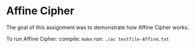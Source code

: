 # Affine Cipher

The goal of this assignment was to demonstrate how Affine Cipher works.

To run Affine Cipher:
compile: `make`
run: `./ac testfile-Affine.txt`
